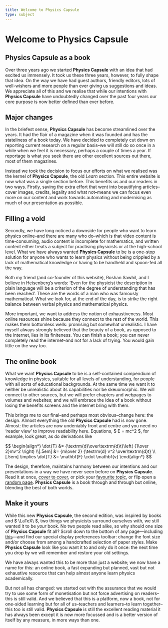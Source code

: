 ```yaml
---
title: Welcome to Physics Capsule
type: subject
---
```


# Welcome to Physics Capsule

## Physics Capsule as a book

Over three years ago we started **Physics Capsule** with an idea that had excited us immensely. It took us these three years, however, to fully shape that idea. On the way we have had guest authors, friendly editors, lots of well-wishers and more people than ever giving us suggestions and ideas. We appreciate all of this and we realise that while our intentions with **Physics Capsule** have undoubtedly changed over the past four years our core purpose is now better defined than ever before.

## Major changes

In the briefest sense, **Physics Capsule** has become streamlined over the years. It had the flair of a magazine when it was founded and has the stateliness of a book today. We have decided to completely cut down on reporting current research on a regular basis–we will still do so once in a while when we feel it is necessary, perhaps a couple of times a year. If reportage is what you seek there are other excellent sources out there, most of them magazines.

Instead we took the decision to focus our efforts on what we realised was the kernel of **Physics Capsule**, the old *Learn* section. This entire website is now what was a single section before. This benefits us and our readers in two ways. Firstly, saving the extra effort that went into beautifying articles–cover images, credits, legality and what not–means we can focus even more on our content and work towards automating and modernising as much of our presentation as possible.

## Filling a void

Secondly, we have long noticed a downside for people who want to learn physics online–and there are many who do–which is that video content is time-consuming, audio content is incomplete for mathematics, and written content either treats a subject for practising physicists or at the high-school level. What we have always wanted **Physics Capsule** to be is a one-stop solution for anyone who wants to learn physics without being crippled by a lack of mathematical knowledge or having to be handheld and spoon-fed all the way.

Both my friend (and co-founder of this website), Roshan Sawhil, and I believe in Heisenberg’s words: ‘Even for the physicist the description in plain language will be a criterion of the degree of understanding that has been reached’. These are the words of a man who was famously mathematical. What we look for, at the end of the day, is to strike the right balance between verbal physics and mathematical physics.

More important, we want to address the notion of exhaustiveness. Most online resources shine because they connect to the rest of the world. This makes them bottomless wells: promising but somewhat unrealistic. I have myself always strongly believed that the beauty of a book, as opposed to the internet, lies in its finiteness. You can finish a book; you can never completely read the internet–and not for a lack of trying. You would gain little on the way too.

## The online book

What we want **Physics Capsule** to be is a self-contained compendium of knowledge in physics, suitable for all levels of understanding, for people with all sorts of educational backgrounds. At the same time we want it to neither be unrealistic about its capabilities nor be skeuomorphic. We will connect to other sources, but we will prefer chapters and webpages to volumes and websites; and we will embrace the idea of a book without losing the benefits screens and the internet bring with them.

This brings me to our final–and perhaps most obvious–change here: the design. Almost everything the old **Physics Capsule** had is now gone. Almost: the articles are now undeniably front and centre and you need no ‘reader view’ to improve readability here. Equations, $ E = mc^2 $, for example, look great, as do derivations like

<div>
$$
\begin{align*}
\dot{T} &= {\textrm{d}\over\textrm{d}t}\left( {1\over 2}mv^2 \right) \\[.5em]
&=  {m\over 2} {\textrm{d} v^2 \over\textrm{d}t} \\[.5em]
\implies \dot{T} &= \mathbf{F} \cdot \mathbf{v}
\end{align*}
$$
</div>

The design, therefore, maintains harmony between our intentions and our presentations in a way we have never seen before on **Physics Capsule**. Read it at once, [cover to cover](/contents), or pick your [favourite topic](/index), or flip open a [random page](/random). **Physics Capsule** is a book through and through but online, blending the best of both worlds.

## Make it yours

While this new **Physics Capsule**, the second edition, was inspired by books and $ \LaTeX\ $, two things we physicists surround ourselves with, we still wanted it to be *your* book. No two people read alike, so why should one size of **Physics Capsule** fit all? Scroll down to the bottom of any page—including [this](#displayPrefs)—and find our special display preferences toolbar: change the font size and/or choose from among a handcrafted selection of paper styles. Make **Physics Capsule** look like you want it to and only do it once: the next time you drop by we will remember and restore your old settings.

We have always wanted this to be more than just a website; we now have a name for this: an online book, a fast expanding but planned, vast but not exhaustive resource that can help almost anyone learn physics academically.

But not all has changed: we started out with the assurance that we would try to use some form of monetisation but not force advertising on readers–this is still valid. And we believed that this is a platform, now a book, not for one-sided learning but for all of us–teachers and learners–to learn together–this too is still valid. **Physics Capsule** is still the excellent reading material it has always been except it is now more focussed and is a better version of itself by any measure, in more ways than one.
